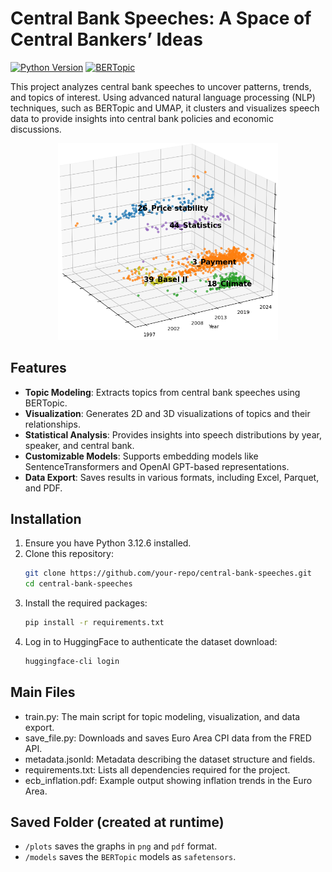# Central Bank Speeches: A Space of Central Bankers’ Ideas

[![Python Version](https://img.shields.io/badge/python-3.12.6-blue.svg)](https://www.python.org/downloads/release/python-3126/)
[![BERTopic](https://img.shields.io/badge/BERTopic-0.17.0-orange.svg)](https://github.com/MaartenGr/BERTopic)

This project analyzes central bank speeches to uncover patterns, trends, and topics of interest. Using advanced natural language processing (NLP) techniques, such as BERTopic and UMAP, it clusters and visualizes speech data to provide insights into central bank policies and economic discussions.

<p align="center">
  <img src="3d_topic.png" alt="3D Topic Visualization" width="70%">
</p>

## Features

- **Topic Modeling**: Extracts topics from central bank speeches using BERTopic.
- **Visualization**: Generates 2D and 3D visualizations of topics and their relationships.
- **Statistical Analysis**: Provides insights into speech distributions by year, speaker, and central bank.
- **Customizable Models**: Supports embedding models like SentenceTransformers and OpenAI GPT-based representations.
- **Data Export**: Saves results in various formats, including Excel, Parquet, and PDF.

## Installation

1. Ensure you have Python 3.12.6 installed.
2. Clone this repository:
   ```bash
   git clone https://github.com/your-repo/central-bank-speeches.git
   cd central-bank-speeches
    ```
3. Install the required packages:
   ```bash
   pip install -r requirements.txt
   ```
4. Log in to HuggingFace to authenticate the dataset download:
   ```bash
   huggingface-cli login
   ```

## Main Files
- train.py: The main script for topic modeling, visualization, and data export.
- save_file.py: Downloads and saves Euro Area CPI data from the FRED API.
- metadata.jsonld: Metadata describing the dataset structure and fields.
- requirements.txt: Lists all dependencies required for the project.
- ecb_inflation.pdf: Example output showing inflation trends in the Euro Area.

## Saved Folder (created at runtime)

- `/plots` saves the graphs in `png` and `pdf` format.
- `/models` saves the `BERTopic` models as `safetensors`.